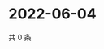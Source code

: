 # 2022-06-04

共 0 条

<!-- BEGIN WEIBO -->
<!-- 最后更新时间 Sat Jun 04 2022 18:15:24 GMT+0800 (China Standard Time) -->

<!-- END WEIBO -->
